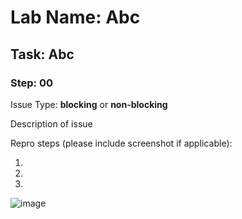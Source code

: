 # Lab Name: Abc
## Task: Abc
### Step: 00

Issue Type: **blocking** or **non-blocking**

Description of issue

Repro steps (please include screenshot if applicable):

1.
1.
1.

![image](https://user-images.githubusercontent.com/77289548/164813485-54e7cc1a-7784-40d7-bda7-4627acc6345a.png)
